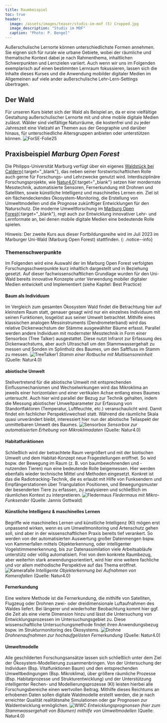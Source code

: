 ```yaml
---
title: Raumbeispiel
toc: true
header:
  image: /assets/images/teaser/studis-im-mof (5) Cropped.jpg
  image_description: "Studis im MOF"
  caption: "Photo: P. Bengel"
---
```


Außerschulische Lernorte können unterschiedlichste Formen annehmen. 
Sie eignen sich für rurale wie urbane Gebiete, wobei der räumliche und thematische Kontext 
dabei je nach Rahmenthema, inhaltlichen Schwerpunkten und Lernzielen variiert. Auch wenn wir uns im Folgenden exemplarisch auf einen bestimmten Lernraum fokussieren, lassen sich die Inhalte dieses Kurses und die Anwendung mobilder digitaler Medien im Allgemeinen auf viele ander außerschulische Lehr-Lern-Settings übertragen.
<!--more--> 
## Der Wald
Für unseren Kurs bietet sich der Wald als Beispiel an, da er eine vielfältige Gestaltung außerschulischer Lernorte mit und ohne mobile digitale Medien zulässt. Wälder sind vielfältige Naturräume, die kostenfrei und zu jeder Jahreszeit eine Vielzahl an Themen aus der Geographie und darüber hinaus, für unterschiedliche Altersgruppen anbieten oder unterstützen können. 
![ForSE-Folie25]({{site.baseurl}}/assets/images/ForSE-Folie25.png)


## Praxisbeispiel *Marburg Open Forest*
Die Philipps-Universität Marburg verfügt über ein eigenes [Waldstück bei Caldern](https://www.openstreetmap.org/search?whereami=1&query=50.84060%2C8.69065#map=15/50.8390/8.6821){:target="_blank"}, das neben seiner forstwirtschaftlichen Rolle auch gerne für Forschungs- und Lehrzwecke genutzt wird. Interdisziplinäre Forschungsprojekte, wie [Natur4.0](https://www.uni-marburg.de/de/fb19/natur40){:target="_blank"} setzen hier mordernste Messtechnik, automatisierte Sensoren, Fernerkundung mit Drohnen und Satelliten, sowie künstliche Intelligenz und maschinelles Lernen ein. Ziel ist ein flächendeckendes Ökosystem-Monitoring, die Erstellung von Umweltmodellen und die Prognose zukünftiger Entwicklungen für den Naturschutz. Die moderne Umweltforschung im [Marburg Open Forest](https://www.uni-marburg.de/de/fb19/fachbereich/infrastruktur/mof){:target="_blank"}, regt auch zur Entwicklung innovativer Lehr- und Lernformate an, bei denen mobile digitale Medien eine bedeutende Rolle spielen. 

Hinweis: Der zweite Kurs aus dieser Fortbildungsreihe wird im Juli 2023 im Marburger Uni-Wald (Marburg Open Forest) stattfinden.
{: .notice--info}

### Themenschwerpunkte
Im Folgenden wird eine Auswahl der im Marburg Open Forest verfolgten Forschungsschwerpunkte kurz inhaltlich dargestellt und in Beziehung gesetzt. Auf dieser fachwissenschaftlichen Grundlage wurden für den Uni-Wald bereits innovative Konzepte unter Verwendung mobiler digitaler Medien entwickelt und Implementiert (siehe Kapitel: Best Practice) 
#### Baum als Individuum
Im Vergleich zum gesamten Ökosystem Wald findet die Betrachtung hier auf kleinstem Raum statt, genauer gesagt wird nur ein einzelnes Individuum mit seinen Funktionen, losgelöst aus seiner Umwelt betrachtet. Mithilfe eines klassischen analogen Messinstruments (Dendrometerband) wird das relative Dickenwachstum der Stämme ausgewählter Bäume erfasst. Parallel werden andere Individuen mit modernster Messtechnik in Form einer Sensorbox (Tree Talker) ausgestattet. Diese nutzt Infrarot zur Erfassung des Dickenwachstums, aber auch Ultraschall um den Stammwassergehalt zu messen und Sonden im Splintholz des Baumes, um den Saftfluss im Stamm zu messen. 
![TreeTalker1]({{site.baseurl}}/assets/images/TreeTalker1.JPG)
*Stamm einer Rotbuche mit Multisensoreinheit* (Quelle: Natur4.0)<br>
#### abiotische Umwelt
Stellvertretend für die abiotische Umwelt mit entsprechenden Einflussmechanismen und Wechselwirkungen wird das Mikroklima an jeweils einer horizontalen und einer vertikalen Achse entlang eines Baumes untersucht. Auch hier wird parallel der Bezug zur Technik gehalten, indem die Messung abiotischer Umweltparameter zur Erfassung von Standortfaktoren (Temperatur, Luftfeuchte, etc.) veranschaulicht wird. Damit findet ein fachlicher Perspektivwechsel statt. Während die räumliche Skala quasi unverändert bleibt, interessiert hier nun der abiotische Teilaspekt der unmittelbaren Umwelt des Baumes.
![Sensorbox]({{site.baseurl}}/assets/images/Sensorbox.jpg)
*Sensorbox zur automatisierten Erhebung von Mikroklimadaten* (Quelle: Natur4.0)<br>
#### Habitatfunktionen
Schließlich wird der betrachtete Raum vergrößert und mit der biotischen Umwelt und dem Habitat-Konzept neue Fragestellungen eröffnet. So wird bspw. der Bewegung im Raum (z. B. von baumbewohnenden und -nutzenden Tieren) nun eine bedeutende Rolle beigemessen. Hier werden ebenfalls wieder technische Mittel und Methoden eingesetzt. Konkret ist das die Radiotracking-Technik, die es erlaubt mit Hilfe von Funksendern und Empfängerstationen über Triangulation Positionen, und Bewegungsmuster der besenderten Tiere zu erfassen, zu analysieren und schließlich im räumlichen Kontext zu interpretieren.
![Fledermaus]({{site.baseurl}}/assets/images/Fledermaus.jpg)
*Fledermaus mit Mikro-Funksender* (Quelle: Jannis Gottwald)<br>
#### Künstliche Intelligenz & maschinelles Lernen
Begriffe wie maschinelles Lernen und künstliche Intelligenz (KI) mögen erst unpassend wirken, wenn es um Umweltmonitoring und Artenschutz gehen soll, sind aber in der wissenschaftlichen Praxis bereits tief verankert. So werden von der automatisierten Auswertung großer Datenmengen bspw. von Kammerfallen mittels Objekterkennung, oder intelligenter Vogelstimmenerkennung, bis zur Datenassimilation viele Arbeitsabläufe unterstütz oder völlig automatisiert. Frei von dem konkrete Raumbezug, aber weiterhin stark anwendungsorientiert, wird hier eine weitere fachliche und vor allem methodische Perspektive auf das Thema eröffnet.
![Kamerafalle]({{site.baseurl}}/assets/images/Kamerafalle.jpg)
*Intelligente Objekterkennung bei Aufnahmen von Kamerafallen* (Quelle: Natur4.0)<br>
#### Fernerkundung
Eine weitere Methode ist die Fernerkundung, die mithilfe von Satelliten, Flugzeug oder Drohnen zwei- oder dreidimensionale Luftaufnahmen des Waldes liefert. Bei längerer und wiederholter Beobachtung kommt hier ggf. die Zeit als eine vierte Dimension hinzu und lässt die Untersuchung von Entwicklungsprozessen im Untersuchungsgebiet zu. Diese wissenschaftliche Untersuchungsmethode findet ihren Anwendungsbezug bspw. im Strukturmonitoring des Ökosystems.
![Drohne]({{site.baseurl}}/assets/images/Drohne.PNG)
*Drohnenaufnahmen zur hochaufgelösten Fernerkundung* (Quelle: Natur4.0)<br>
#### Umweltmodelle
Alle geschilderten Forschungsansätze lassen sich schließlich unter dem Ziel der Ökosystem-Modellierung zusammenbringen. Von der Untersuchung der Individuen (Bsp. Vitalfunktionen Baum) und den entsprechenden Umweltbedingungen (Bsp. Mikroklima), über größere räumliche Prozesse (Bsp. Habitatprozesse und Strukturentwicklung) und der Unterstützung intelligenter Rechen- und Modellierungsprozesse (KI) leisten hierbei alle Forschungsbereiche einen wertvollen Beitrag. Mithilfe dieses Reichtums an erhobenen Daten sollen digitale Waldmodelle erstellt werden, die je nach erreichter Qualität realitätsnahe Simulationen oder gar Prognosen zur Waldentwicklung ermöglichen. 
![WWC]({{site.baseurl}}/assets/images/WWC.jpg)
*Entwicklungsprognonsen (hier zum Stammwassergehalt von Bäumen) mithilfe von Umweltmodellen* (Quelle: Natur4.0)<br>
